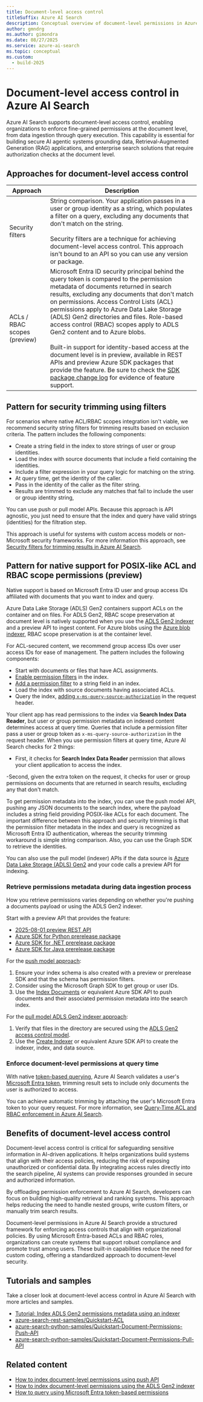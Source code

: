 ```yaml
---
title: Document-level access control
titleSuffix: Azure AI Search
description: Conceptual overview of document-level permissions in Azure AI Search.
author: gmndrg
ms.author: gimondra
ms.date: 08/27/2025
ms.service: azure-ai-search
ms.topic: conceptual
ms.custom:
  - build-2025
---
```

  
# Document-level access control in Azure AI Search  
  
Azure AI Search supports document-level access control, enabling organizations to enforce fine-grained permissions at the document level, from data ingestion through query execution. This capability is essential for building secure AI agentic systems grounding data, Retrieval-Augmented Generation (RAG) applications, and enterprise search solutions that require authorization checks at the document level.  
  
## Approaches for document-level access control

| Approach | Description |
|----------|-------------|
| Security filters | String comparison. Your application passes in a user or group identity as a string, which populates a filter on a query, excluding any documents that don't match on the string. <br><br>Security filters are a technique for achieving document-level access control. This approach isn't bound to an API so you can use any version or package. |
| ACLs / RBAC scopes (preview) | Microsoft Entra ID security principal behind the query token is compared to the permission metadata of documents returned in search results, excluding any documents that don't match on permissions. Access Control Lists (ACL) permissions apply to Azure Data Lake Storage (ADLS) Gen2 directories and files. Role-based access control (RBAC) scopes apply to ADLS Gen2 content and to Azure blobs. <br><br>Built-in support for identity-based access at the document level is in preview, available in REST APIs and preview Azure SDK packages that provide the feature. Be sure to check the [SDK package change log](#retrieve-permissions-metadata-during-data-ingestion-process) for evidence of feature support.|

## Pattern for security trimming using filters  

For scenarios where native ACL/RBAC scopes integration isn't viable, we recommend security string filters for trimming results based on exclusion criteria. The pattern includes the following components:

- Create a string field in the index to store strings of user or group identities.
- Load the index with source documents that include a field containing the identities.
- Include a filter expression in your query logic for matching on the string.
- At query time, get the identity of the caller.
- Pass in the identity of the caller as the filter string.
- Results are trimmed to exclude any matches that fail to include the user or group identity string,

You can use push or pull model APIs. Because this approach is API agnostic, you just need to ensure that the index and query have valid strings (identities) for the filtration step.

This approach is useful for systems with custom access models or non-Microsoft security frameworks. For more information this approach, see [Security filters for trimming results in Azure AI Search](search-security-trimming-for-azure-search.md).

## Pattern for native support for POSIX-like ACL and RBAC scope permissions (preview)

Native support is based on Microsoft Entra ID user and group access IDs affiliated with documents that you want to index and query. 

Azure Data Lake Storage (ADLS) Gen2 containers support ACLs on the container and on files. For ADLS Gen2, RBAC scope preservation at document level is natively supported when you use the [ADLS Gen2 indexer](search-howto-index-azure-data-lake-storage.md) and a preview API to ingest content. For Azure blobs using the [Azure blob indexer](search-blob-indexer-role-based-access.md), RBAC scope preservation is at the container level.

For ACL-secured content, we recommend group access IDs over user access IDs for ease of management. The pattern includes the following components:

- Start with documents or files that have ACL assignments.
- [Enable permission filters](/rest/api/searchservice/indexes/create-or-update?view=rest-searchservice-2025-08-01-preview&preserve-view=true#searchindexpermissionfilteroption) in the index.
- [Add a permission filter](/rest/api/searchservice/indexes/create-or-update?view=rest-searchservice-2025-08-01-preview&preserve-view=true#permissionfilter) to a string field in an index.
- Load the index with source documents having associated ACLs.
- Query the index, [adding `x-ms-query-source-authorization`](/rest/api/searchservice/documents/search-post?view=rest-searchservice-2025-08-01-preview&preserve-view=true#request-headers) in the request header.

Your client app has read permissions to the index via **Search Index Data Reader**, but user or group permission metadata on indexed content determines access at query time. Queries that include a permission filter pass a user or group token as `x-ms-query-source-authorization` in the request header. When you use permission filters at query time, Azure AI Search checks for 2 things:

- First, it checks for **Search Index Data Reader** permission that allows your client application to access the index.

-Second, given the extra token on the request, it checks for user or group permissions on documents that are returned in search results, excluding any that don't match.

To get permission metadata into the index, you can use the push model API, pushing any JSON documents to the search index, where the payload includes a string field providing POSIX-like ACLs for each document. The important difference between this approach and security trimming is that the permission filter metadata in the index and query is recognized as Microsoft Entra ID authentication, whereas the security trimming workaround is simple string comparison. Also, you can use the Graph SDK to retrieve the identities.

You can also use the pull model (indexer) APIs if the data source is [Azure Data Lake Storage (ADLS) Gen2](/azure/storage/blobs/data-lake-storage-introduction) and your code calls a preview API for indexing.
  
### Retrieve permissions metadata during data ingestion process

How you retrieve permissions varies depending on whether you're pushing a documents payload or using the ADLS Gen2 indexer.

Start with a preview API that provides the feature:

- [2025-08-01 preview REST API](/rest/api/searchservice/documents/?view=rest-searchservice-2025-08-01-preview&preserve-view=true)
- [Azure SDK for Python prerelease package](https://github.com/Azure/azure-sdk-for-python/blob/main/sdk/search/azure-search-documents/CHANGELOG.md#1160b12-2025-05-14)
- [Azure SDK for .NET prerelease package](https://github.com/Azure/azure-sdk-for-net/blob/main/sdk/search/Azure.Search.Documents/CHANGELOG.md#1170-beta4-2025-05-14)
- [Azure SDK for Java prerelease package](https://github.com/Azure/azure-sdk-for-java/blob/main/sdk/search/azure-search-documents/CHANGELOG.md#1180-beta7-2025-05-16)

For the [push model approach](search-index-access-control-lists-and-rbac-push-api.md):

1. Ensure your index schema is also created with a preview or prerelease SDK and that the schema has permission filters.
1. Consider using the Microsoft Graph SDK to get group or user IDs.
1. Use the [Index Documents](/rest/api/searchservice/documents/?view=rest-searchservice-2025-08-01-preview&preserve-view=true#indexdocumentsresult) or equivalent Azure SDK API to push documents and their associated permission metadata into the search index. 

For the [pull model ADLS Gen2 indexer approach](search-indexer-access-control-lists-and-role-based-access.md):

1. Verify that files in the directory are secured using the [ADLS Gen2 access control model](/azure/storage/blobs/data-lake-storage-access-control-model).
1. Use the [Create Indexer](/rest/api/searchservice/indexers/create?view=rest-searchservice-2025-08-01-preview&preserve-view=true) or equivalent Azure SDK API to create the indexer, index, and data source. 

### Enforce document-level permissions at query time

With native [token-based querying](https://aka.ms/azs-query-preserving-permissions), Azure AI Search validates a user's [Microsoft Entra token](/Entra/identity/devices/concept-tokens-microsoft-Entra-id), trimming result sets to include only documents the user is authorized to access. 

You can achieve automatic trimming by attaching the user's Microsoft Entra token to your query request. For more information, see [Query-Time ACL and RBAC enforcement in Azure AI Search](search-query-access-control-rbac-enforcement.md).

## Benefits of document-level access control  
  
Document-level access control is critical for safeguarding sensitive information in AI-driven applications. It helps organizations build systems that align with their access policies, reducing the risk of exposing unauthorized or confidential data. By integrating access rules directly into the search pipeline, AI systems can provide responses grounded in secure and authorized information.  

By offloading permission enforcement to Azure AI Search, developers can focus on building high-quality retrieval and ranking systems. This approach helps reducing the need to handle nested groups, write custom filters, or manually trim search results.  

Document-level permissions in Azure AI Search provide a structured framework for enforcing access controls that align with organizational policies. By using Microsoft Entra-based ACLs and RBAC roles, organizations can create systems that support robust compliance and promote trust among users. These built-in capabilities reduce the need for custom coding, offering a standardized approach to document-level security.  

## Tutorials and samples
  
Take a closer look at document-level access control in Azure AI Search with more articles and samples.

- [Tutorial: Index ADLS Gen2 permissions metadata using an indexer](tutorial-adls-gen2-indexer-acls.md)
- [azure-search-rest-samples/Quickstart-ACL](https://github.com/Azure-Samples/azure-search-rest-samples/tree/main/Quickstart-ACL)
- [azure-search-python-samples/Quickstart-Document-Permissions-Push-API](https://github.com/Azure-Samples/azure-search-python-samples/blob/main/Quickstart-Document-Permissions-Push-API)
- [azure-search-python-samples/Quickstart-Document-Permissions-Pull-API](https://github.com/Azure-Samples/azure-search-python-samples/blob/main/Quickstart-Document-Permissions-Pull-API)

## Related content

- [How to index document-level permissions using push API](search-index-access-control-lists-and-rbac-push-api.md)
- [How to index document-level permissions using the ADLS Gen2 indexer](search-indexer-access-control-lists-and-role-based-access.md)
- [How to query using Microsoft Entra token-based permissions](https://aka.ms/azs-query-preserving-permissions)
